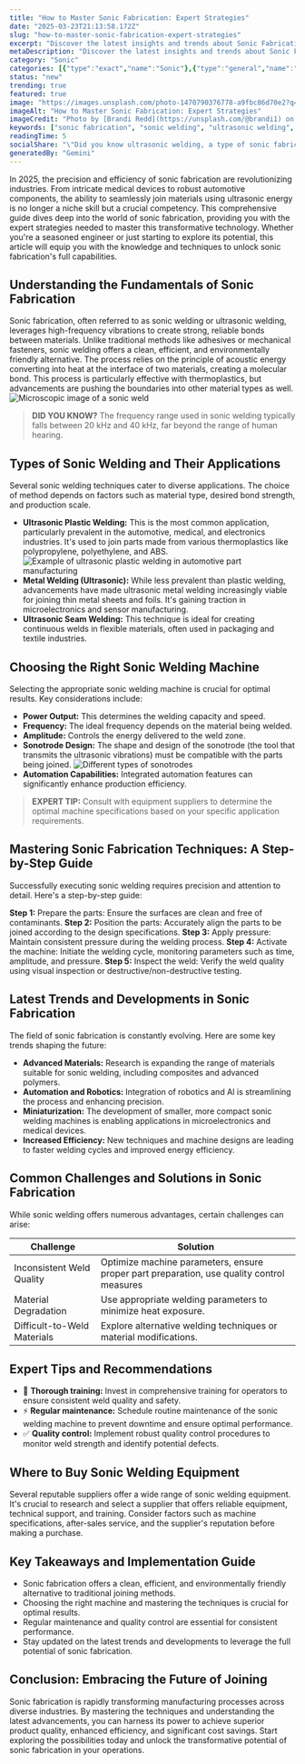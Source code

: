 ```yaml
---
title: "How to Master Sonic Fabrication: Expert Strategies"
date: "2025-03-23T21:13:58.172Z"
slug: "how-to-master-sonic-fabrication-expert-strategies"
excerpt: "Discover the latest insights and trends about Sonic Fabrication. This comprehensive guide covers everything you need to know about Sonic Fabrication in 2025."
metaDescription: "Discover the latest insights and trends about Sonic Fabrication. This comprehensive guide covers everything you need to know about Sonic Fabrication in 202..."
category: "Sonic"
categories: [{"type":"exact","name":"Sonic"},{"type":"general","name":"Engineering"},{"type":"medium","name":"Additive Manufacturing"},{"type":"specific","name":"3D Printing"},{"type":"niche","name":"Acoustic 3D Printing"}]
status: "new"
trending: true
featured: true
image: "https://images.unsplash.com/photo-1470790376778-a9fbc86d70e2?q=85&w=1200&fit=max&fm=webp&auto=compress"
imageAlt: "How to Master Sonic Fabrication: Expert Strategies"
imageCredit: "Photo by [Brandi Redd](https://unsplash.com/@brandi1) on Unsplash"
keywords: ["sonic fabrication", "sonic welding", "ultrasonic welding", "ultrasonic fabrication process", "sonic welding machine", "ultrasonic cleaning applications", "sonic welding benefits", "buy sonic welding equipment", "ultrasonic plastic welding", "sonic fabrication techniques"]
readingTime: 5
socialShare: "\"Did you know ultrasonic welding, a type of sonic fabrication, operates at frequencies beyond human hearing, creating incredibly strong and precise bonds?\""
generatedBy: "Gemini"
---
```




In 2025, the precision and efficiency of sonic fabrication are revolutionizing industries.  From intricate medical devices to robust automotive components, the ability to seamlessly join materials using ultrasonic energy is no longer a niche skill but a crucial competency. This comprehensive guide dives deep into the world of sonic fabrication, providing you with the expert strategies needed to master this transformative technology.  Whether you're a seasoned engineer or just starting to explore its potential, this article will equip you with the knowledge and techniques to unlock sonic fabrication's full capabilities.

## Understanding the Fundamentals of Sonic Fabrication

Sonic fabrication, often referred to as sonic welding or ultrasonic welding, leverages high-frequency vibrations to create strong, reliable bonds between materials.  Unlike traditional methods like adhesives or mechanical fasteners, sonic welding offers a clean, efficient, and environmentally friendly alternative.  The process relies on the principle of acoustic energy converting into heat at the interface of two materials, creating a molecular bond. This process is particularly effective with thermoplastics, but advancements are pushing the boundaries into other material types as well. ![Microscopic image of a sonic weld](https://images.unsplash.com/photo-1451187580459-43490279c0fa?q=85&w=1200&fit=max&fm=webp&auto=compress)

> **DID YOU KNOW?**  The frequency range used in sonic welding typically falls between 20 kHz and 40 kHz, far beyond the range of human hearing.

## Types of Sonic Welding and Their Applications

Several sonic welding techniques cater to diverse applications.  The choice of method depends on factors such as material type, desired bond strength, and production scale.

* **Ultrasonic Plastic Welding:** This is the most common application, particularly prevalent in the automotive, medical, and electronics industries.  It's used to join parts made from various thermoplastics like polypropylene, polyethylene, and ABS. ![Example of ultrasonic plastic welding in automotive part manufacturing](https://images.unsplash.com/photo-1484417894907-623942c8ee29?q=85&w=1200&fit=max&fm=webp&auto=compress)
* **Metal Welding (Ultrasonic):** While less prevalent than plastic welding, advancements have made ultrasonic metal welding increasingly viable for joining thin metal sheets and foils. It's gaining traction in microelectronics and sensor manufacturing.
* **Ultrasonic Seam Welding:** This technique is ideal for creating continuous welds in flexible materials, often used in packaging and textile industries.

## Choosing the Right Sonic Welding Machine

Selecting the appropriate sonic welding machine is crucial for optimal results. Key considerations include:

* **Power Output:** This determines the welding capacity and speed.
* **Frequency:** The ideal frequency depends on the material being welded.
* **Amplitude:**  Controls the energy delivered to the weld zone.
* **Sonotrode Design:** The shape and design of the sonotrode (the tool that transmits the ultrasonic vibrations) must be compatible with the parts being joined.  ![Different types of sonotrodes](https://images.unsplash.com/photo-1517976487492-5750f3195933?q=85&w=1200&fit=max&fm=webp&auto=compress)
* **Automation Capabilities:** Integrated automation features can significantly enhance production efficiency.

> **EXPERT TIP:** Consult with equipment suppliers to determine the optimal machine specifications based on your specific application requirements.

## Mastering Sonic Fabrication Techniques: A Step-by-Step Guide

Successfully executing sonic welding requires precision and attention to detail.  Here's a step-by-step guide:

**Step 1:**  Prepare the parts: Ensure the surfaces are clean and free of contaminants.
**Step 2:**  Position the parts: Accurately align the parts to be joined according to the design specifications.
**Step 3:**  Apply pressure:  Maintain consistent pressure during the welding process.
**Step 4:**  Activate the machine: Initiate the welding cycle, monitoring parameters such as time, amplitude, and pressure.
**Step 5:**  Inspect the weld: Verify the weld quality using visual inspection or destructive/non-destructive testing.

## Latest Trends and Developments in Sonic Fabrication

The field of sonic fabrication is constantly evolving.  Here are some key trends shaping the future:

* **Advanced Materials:** Research is expanding the range of materials suitable for sonic welding, including composites and advanced polymers.
* **Automation and Robotics:** Integration of robotics and AI is streamlining the process and enhancing precision.
* **Miniaturization:** The development of smaller, more compact sonic welding machines is enabling applications in microelectronics and medical devices.
* **Increased Efficiency:** New techniques and machine designs are leading to faster welding cycles and improved energy efficiency.

## Common Challenges and Solutions in Sonic Fabrication

While sonic welding offers numerous advantages, certain challenges can arise:

| Challenge                     | Solution                                                                     |
|------------------------------|-----------------------------------------------------------------------------|
| Inconsistent Weld Quality     | Optimize machine parameters, ensure proper part preparation, use quality control measures |
| Material Degradation          | Use appropriate welding parameters to minimize heat exposure.                   |
| Difficult-to-Weld Materials | Explore alternative welding techniques or material modifications.             |

## Expert Tips and Recommendations

* 🔑 **Thorough training:** Invest in comprehensive training for operators to ensure consistent weld quality and safety.
* ⚡ **Regular maintenance:**  Schedule routine maintenance of the sonic welding machine to prevent downtime and ensure optimal performance.
* ✅ **Quality control:** Implement robust quality control procedures to monitor weld strength and identify potential defects.

##  Where to Buy Sonic Welding Equipment

Several reputable suppliers offer a wide range of sonic welding equipment.  It's crucial to research and select a supplier that offers reliable equipment, technical support, and training.  Consider factors such as machine specifications, after-sales service, and the supplier's reputation before making a purchase.

## Key Takeaways and Implementation Guide

* Sonic fabrication offers a clean, efficient, and environmentally friendly alternative to traditional joining methods.
* Choosing the right machine and mastering the techniques is crucial for optimal results.
* Regular maintenance and quality control are essential for consistent performance.
* Stay updated on the latest trends and developments to leverage the full potential of sonic fabrication.

## Conclusion: Embracing the Future of Joining

Sonic fabrication is rapidly transforming manufacturing processes across diverse industries. By mastering the techniques and understanding the latest advancements, you can harness its power to achieve superior product quality, enhanced efficiency, and significant cost savings.  Start exploring the possibilities today and unlock the transformative potential of sonic fabrication in your operations.




